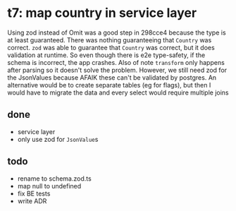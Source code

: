 # t7: map country in service layer

Using zod instead of Omit was a good step in 298cce4 because the type is at least guaranteed. There was nothing guaranteeing that `Country` was correct. `zod` was able to guarantee that `Country` was correct, but it does validation at runtime. So even though there is e2e type-safety, if the schema is incorrect, the app crashes. Also of note `transform` only happens after parsing so it doesn't solve the problem. However, we still need zod for the JsonValues because AFAIK these can't be validated by postgres. An alternative would be to create separate tables (eg for flags), but then I would have to migrate the data and every select would require multiple joins

## done

- service layer
- only use zod for `JsonValue`s

## todo

- rename to schema.zod.ts
- map null to undefined
- fix BE tests
- write ADR